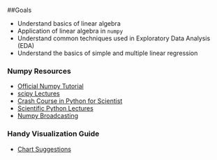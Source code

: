 ##Goals

- Understand basics of linear algebra
- Application of linear algebra in `numpy`
- Understand common techniques used in Exploratory Data Analysis (EDA)
- Understand the basics of simple and multiple linear regression

### Numpy Resources

* [Official Numpy Tutorial](http://wiki.scipy.org/Tentative_NumPy_Tutorial)
* [scipy Lectures](https://scipy-lectures.github.io/intro/numpy/index.html)
* [Crash Course in Python for Scientist](http://nbviewer.ipython.org/gist/rpmuller/5920182)
* [Scientific Python Lectures](http://nbviewer.ipython.org/github/jrjohansson/scientific-python-lectures/blob/master/Lecture-2-Numpy.ipynb)
* [Numpy Broadcasting](http://wiki.scipy.org/EricsBroadcastingDoc)

### Handy Visualization Guide
* [Chart Suggestions](http://extremepresentation.typepad.com/blog/files/choosing_a_good_chart.pdf)


